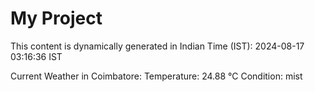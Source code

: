 # My Project

This content is dynamically generated in Indian Time (IST): 2024-08-17 03:16:36 IST


Current Weather in Coimbatore:
Temperature: 24.88 °C
Condition: mist
